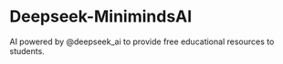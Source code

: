 # Deepseek-MinimindsAI
AI powered by  @deepseek_ai  to provide free educational resources to students.
